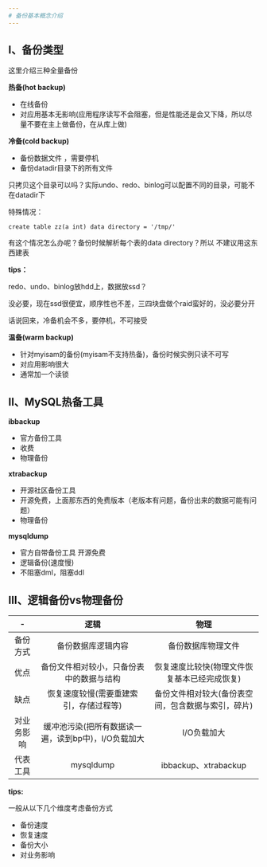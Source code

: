 ```yaml
---
# 备份基本概念介绍
---
```


## Ⅰ、备份类型

这里介绍三种全量备份

**热备(hot backup)**

- 在线备份
- 对应用基本无影响(应用程序读写不会阻塞，但是性能还是会又下降，所以尽量不要在主上做备份，在从库上做)

**冷备(cold backup)**

- 备份数据文件 ，需要停机
- 备份datadir目录下的所有文件

只拷贝这个目录可以吗？实际undo、redo、binlog可以配置不同的目录，可能不在datadir下

特殊情况：

    create table zz(a int) data directory = '/tmp/'

有这个情况怎么办呢？备份时候解析每个表的data directory？所以 不建议用这东西建表

**tips：**

redo、undo、binlog放hdd上，数据放ssd？

没必要，现在ssd很便宜，顺序性也不差，三四块盘做个raid蛮好的，没必要分开

话说回来，冷备机会不多，要停机，不可接受

**温备(warm backup)**

- 针对myisam的备份(myisam不支持热备)，备份时候实例只读不可写
- 对应用影响很大
- 通常加一个读锁

## Ⅱ、MySQL热备工具

**ibbackup**

- 官方备份工具
- 收费
- 物理备份

**xtrabackup**

- 开源社区备份工具
- 开源免费，上面那东西的免费版本（老版本有问题，备份出来的数据可能有问题）
- 物理备份  

**mysqldump**

- 官方自带备份工具 开源免费
- 逻辑备份(速度慢)
- 不阻塞dml，阻塞ddl

## Ⅲ、逻辑备份vs物理备份
|-|逻辑|物理|
|:-:|:-:|:-:|
|备份方式|备份数据库逻辑内容|备份数据库物理文件|
|优点|备份文件相对较小，只备份表中的数据与结构|恢复速度比较快(物理文件恢复基本已经完成恢复)|
|缺点|恢复速度较慢(需要重建索引，存储过程等)|备份文件相对较大(备份表空间，包含数据与索引，碎片)|
|对业务影响|缓冲池污染(把所有数据读一遍，读到bp中)，I/O负载加大|I/O负载加大|
|代表工具|mysqldump|ibbackup、xtrabackup|

**tips:**

一般从以下几个维度考虑备份方式
- 备份速度
- 恢复速度
- 备份大小
- 对业务影响
